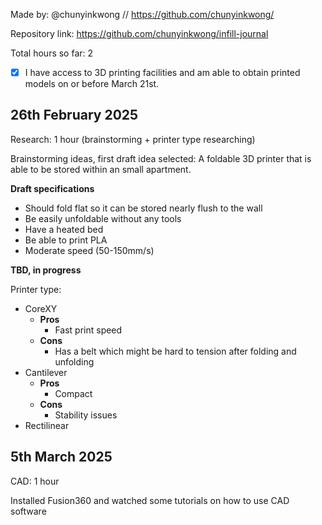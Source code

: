 Made by: @chunyinkwong // https://github.com/chunyinkwong/

Repository link: https://github.com/chunyinkwong/infill-journal

Total hours so far: 2

- [x] I have access to 3D printing facilities and am able to obtain printed models on or before March 21st.

## 26th February 2025

Research: 1 hour (brainstorming + printer type researching)

Brainstorming ideas, first draft idea selected: A foldable 3D printer that is able to be stored within an small apartment.

**Draft specifications**
-  Should fold flat so it can be stored nearly flush to the wall
-  Be easily unfoldable without any tools
-  Have a heated bed
-  Be able to print PLA
-  Moderate speed (50-150mm/s)

**TBD, in progress**

Printer type:
- CoreXY
  - **Pros**
    - Fast print speed
  - **Cons**
    - Has a belt which might be hard to tension after folding and unfolding
- Cantilever
  - **Pros**
    - Compact
  - **Cons**
    - Stability issues
- Rectilinear
 
## 5th March 2025

CAD: 1 hour

Installed Fusion360 and watched some tutorials on how to use CAD software
